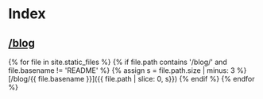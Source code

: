 # Index

## [/blog](/blog)
{% for file in site.static_files %}
  {% if file.path contains '/blog/' and file.basename != 'README' %}
    {% assign s = file.path.size | minus: 3 %}
[/blog/{{ file.basename }}]({{ file.path | slice: 0, s}})
  {% endif %}
{% endfor %}
